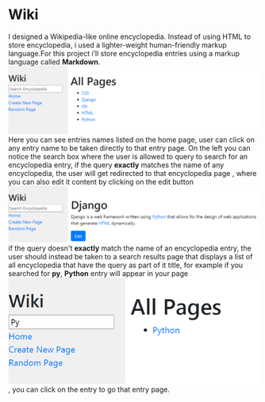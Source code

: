 # Wiki
I designed a Wikipedia-like online encyclopedia.
Instead of using HTML to store encyclopedia, i used a lighter-weight human-friendly markup language.For this project i’ll store encyclopedia entries using a markup language called **Markdown**.
<img src="Images/Home.png" alt="drawing"/>
Here you can see entries names listed on the home page, user can click on any entry name to be taken directly to that entry page.
On the left you can notice the search box where the user is allowed to query to search for an encyclopedia entry, if the query **exactly** matches the name of any encyclopedia, the user will get redirected to that encyclopedia page , where you can also edit it content by clicking on the edit button
<img src="Images/Page.png" alt="drawing"/>
if the query doesn't **exactly** match the name of an encyclopedia entry, the user should instead be taken to a search results page that displays a list of all encyclopedia that have the query as part of it title, for example if you searched for **py**, **Python** entry will appear in your page
<img src="Images/Python.png" alt="drawing"/> , you can click on the entry to go that entry page.
